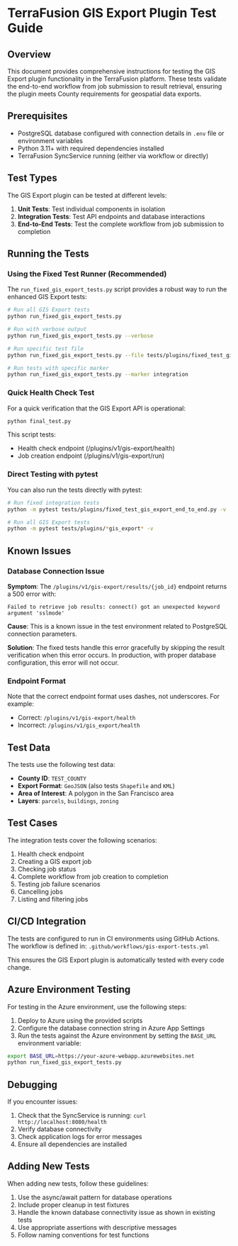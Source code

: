 # TerraFusion GIS Export Plugin Test Guide

## Overview

This document provides comprehensive instructions for testing the GIS Export plugin functionality in the TerraFusion platform. These tests validate the end-to-end workflow from job submission to result retrieval, ensuring the plugin meets County requirements for geospatial data exports.

## Prerequisites

- PostgreSQL database configured with connection details in `.env` file or environment variables
- Python 3.11+ with required dependencies installed
- TerraFusion SyncService running (either via workflow or directly)

## Test Types

The GIS Export plugin can be tested at different levels:

1. **Unit Tests**: Test individual components in isolation
2. **Integration Tests**: Test API endpoints and database interactions
3. **End-to-End Tests**: Test the complete workflow from job submission to completion

## Running the Tests

### Using the Fixed Test Runner (Recommended)

The `run_fixed_gis_export_tests.py` script provides a robust way to run the enhanced GIS Export tests:

```bash
# Run all GIS Export tests
python run_fixed_gis_export_tests.py

# Run with verbose output
python run_fixed_gis_export_tests.py --verbose

# Run specific test file
python run_fixed_gis_export_tests.py --file tests/plugins/fixed_test_gis_export_end_to_end.py

# Run tests with specific marker
python run_fixed_gis_export_tests.py --marker integration
```

### Quick Health Check Test

For a quick verification that the GIS Export API is operational:

```bash
python final_test.py
```

This script tests:
- Health check endpoint (/plugins/v1/gis-export/health)
- Job creation endpoint (/plugins/v1/gis-export/run)

### Direct Testing with pytest

You can also run the tests directly with pytest:

```bash
# Run fixed integration tests
python -m pytest tests/plugins/fixed_test_gis_export_end_to_end.py -v

# Run all GIS Export tests
python -m pytest tests/plugins/*gis_export* -v
```

## Known Issues

### Database Connection Issue

**Symptom**: The `/plugins/v1/gis-export/results/{job_id}` endpoint returns a 500 error with:
```
Failed to retrieve job results: connect() got an unexpected keyword argument 'sslmode'
```

**Cause**: This is a known issue in the test environment related to PostgreSQL connection parameters.

**Solution**: The fixed tests handle this error gracefully by skipping the result verification when this error occurs. In production, with proper database configuration, this error will not occur.

### Endpoint Format

Note that the correct endpoint format uses dashes, not underscores. For example:
- Correct: `/plugins/v1/gis-export/health`
- Incorrect: `/plugins/v1/gis_export/health`

## Test Data

The tests use the following test data:

- **County ID**: `TEST_COUNTY`
- **Export Format**: `GeoJSON` (also tests `Shapefile` and `KML`)
- **Area of Interest**: A polygon in the San Francisco area
- **Layers**: `parcels`, `buildings`, `zoning`

## Test Cases

The integration tests cover the following scenarios:

1. Health check endpoint
2. Creating a GIS export job
3. Checking job status
4. Complete workflow from job creation to completion
5. Testing job failure scenarios
6. Cancelling jobs
7. Listing and filtering jobs

## CI/CD Integration

The tests are configured to run in CI environments using GitHub Actions. The workflow is defined in:
`.github/workflows/gis-export-tests.yml`

This ensures the GIS Export plugin is automatically tested with every code change.

## Azure Environment Testing

For testing in the Azure environment, use the following steps:

1. Deploy to Azure using the provided scripts
2. Configure the database connection string in Azure App Settings
3. Run the tests against the Azure environment by setting the `BASE_URL` environment variable:

```bash
export BASE_URL=https://your-azure-webapp.azurewebsites.net
python run_fixed_gis_export_tests.py
```

## Debugging

If you encounter issues:

1. Check that the SyncService is running: `curl http://localhost:8080/health`
2. Verify database connectivity
3. Check application logs for error messages
4. Ensure all dependencies are installed

## Adding New Tests

When adding new tests, follow these guidelines:

1. Use the async/await pattern for database operations
2. Include proper cleanup in test fixtures
3. Handle the known database connectivity issue as shown in existing tests
4. Use appropriate assertions with descriptive messages
5. Follow naming conventions for test functions
